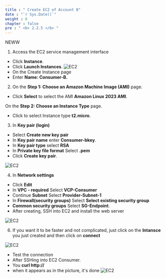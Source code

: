 ```yaml
---
title : " Create EC2 of Account B"
date : "`r Sys.Date()`"
weight : 6
chapter : false
pre : " <b> 2.2.5 </b> "
---
```


NEWW

1. Access the EC2 service management interface
+ Click **Instance**.
+ Click **Launch Instances**.
![EC2](/images/3.connect/35-ec2-1.png)
+ On the Create Instance page
+ Enter **Name: Consumer-B.**

2. On the **Step 1: Choose an Amazon Machine Image (AMI)** page.
+ Click **Select** to select the AMI **Amazon Linux 2023 AMI**.

On the **Step 2: Choose an Instance Type** page.
+ Click to select Instance type **t2.micro**.

3. In **Key pair (login)**
+ Select **Create new key pair**
+ In **Key pair name** enter **Consumer-bkey**.
+ In **Key pair type** select **RSA**
+ In **Private key file format** Select **.pem**
+ Click **Create key pair**.

![EC2](/images/3.connect/36-ec2-2.png)

4. In **Network settings**
+ Click **Edit**
+ In **VPC - required** Select **VCP-Consumer**
+ Continue **Subnet** Select **Provider-Subnet-1**
+ In **Firewall(security groups)** Select **Select existing security group**
+ **Common security groups** Select **SG-Endpoint**.
+ After creating, SSH into EC2 and install the web server

![EC2](/images/3.connect/37-ec2-3.png)

6. If you want it to be faster and not complicated, just click on the **Intansce** you just created and then click on **connect**

![EC2](/images/3.connect/40-connect-ec2b.png)

+ Test the connection
+ After SSHing into EC2 Consumer.
+ You **curl http://<Private-DNS-or-IP-endpoint>**
+ when it appears as in the picture, it's done
![EC2](/images/3.connect/41-curl.png)